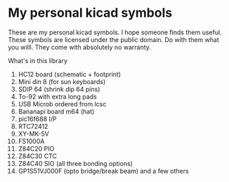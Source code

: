 # My personal kicad symbols

These are my personal kicad symbols. I hope someone finds them useful.
These symbols are licensed under the public domain. Do with them what you willl. They come with absolutely no warranty.

What's in this library

1. HC12 board (schematic + footprint)
2. Mini din 8 (for sun keyboards)
3. SDIP 64 (shrink dip 64 pins)
4. To-92 with extra long pads
5. USB Microb ordered from lcsc
6. Bananapi board m64 (hat)
7. pic16f688 I/P
8. RTC72412
9. XY-MK-5V
10. FS1000A
11. Z84C20 PIO
12. Z84C30 CTC
13. Z84C40 SIO (all three bonding options)
14. GP1S51VJ000F (opto bridge/break beam)
and a few others
